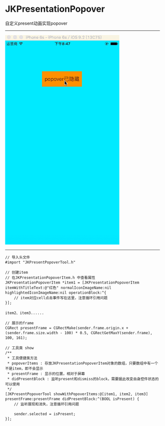 # JKPresentationPopover
自定义present动画实现popover
***
![image](https://github.com/Dilrvvr/JKPresentationPopover/raw/master/introductionimages/JKPresentationPopover.gif)
***

    // 导入头文件
    #import "JKPresentPopoverTool.h"
    
    // 创建item
    // 在JKPresentationPopoverItem.h 中查看属性
    JKPresentationPopoverItem *item1 = [JKPresentationPopoverItem itemWithTitleText:@"红色" normalIconImageName:nil highlightedIconImageName:nil operationBlock:^{
        // item对应cell点击事件写在这里，注意循环引用问题
    }];
    
    item2、item3......
    
    // 展示的frame
    CGRect presentFrame = CGRectMake(sender.frame.origin.x + (sender.frame.size.width - 100) * 0.5, CGRectGetMaxY(sender.frame), 100, 161);
    
    // 工具类 show
    /**
     * 工具便捷类方法
     * popoverItems : 存放JKPresentationPopoverItem对象的数组，只要数组中有一个不是item，即不会显示
     * presentFrame : 显示的位置，相对于屏幕
     * didPresentBlock : 监听present和dismiss的block，需要据此改变自身控件状态的可以使用
     */
    [JKPresentPopoverTool showWithPopoverItems:@[item1, item2, item3] presentFrame:presentFrame didPresentBlock:^(BOOL isPresent) { 
        // 监听展现和消失，注意循环引用问题
        
        sender.selected = isPresent;
    }];
